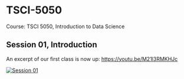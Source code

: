 # TSCI-5050
Course: TSCI 5050, Introduction to Data Science

## Session 01, Introduction

An excerpt of our first class is now up: https://youtu.be/M21l3RMKHJc

[![Session 01](http://img.youtube.com/vi/M21l3RMKHJc/0.jpg)](http://www.youtube.com/watch?v=M21l3RMKHJc "Introduction to Data Science, Session 01")
